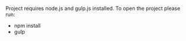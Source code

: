 Project requires node.js and gulp.js installed.
To open the project please run:
- npm install
- gulp
